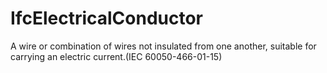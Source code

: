 IfcElectricalConductor
======================
A wire or combination of wires not insulated from one another, suitable for
carrying an electric current.(IEC 60050-466-01-15)


